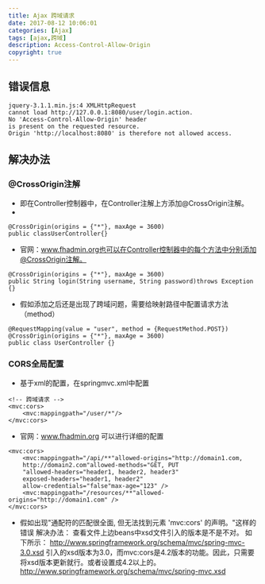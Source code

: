 ```yaml
---
title: Ajax 跨域请求
date: 2017-08-12 10:06:01
categories: [Ajax]
tags: [ajax,跨域]
description: Access-Control-Allow-Origin
copyright: true
---
```

<!-- more -->
## 错误信息
```
jquery-3.1.1.min.js:4 XMLHttpRequest 
cannot load http://127.0.0.1:8080/user/login.action. 
No 'Access-Control-Allow-Origin' header 
is present on the requested resource. 
Origin 'http://localhost:8080' is therefore not allowed access.
```
## 解决办法
### @CrossOrigin注解
* 即在Controller控制器中，在Controller注解上方添加@CrossOrigin注解。
* 
```
@CrossOrigin(origins = {"*"}, maxAge = 3600)
public classUserController{}
```
* 官网：www.fhadmin.org也可以在Controller控制器中的每个方法中分别添加@CrossOrigin注解。
```
@CrossOrigin(origins = {"*"}, maxAge = 3600)
public String login(String username, String password)throws Exception {}
```
* 假如添加之后还是出现了跨域问题，需要给映射路径中配置请求方法（method）
```
@RequestMapping(value = "user", method = {RequestMethod.POST})
@CrossOrigin(origins = {"*"}, maxAge = 3600)
public class UserController {}
```
### CORS全局配置
* 基于xml的配置，在springmvc.xml中配置
```
<!-- 跨域请求 -->
<mvc:cors>
    <mvc:mappingpath="/user/*"/>
</mvc:cors>
```
* 官网：www.fhadmin.org 可以进行详细的配置
```
<mvc:cors>
    <mvc:mappingpath="/api/**"allowed-origins="http://domain1.com, 
    http://domain2.com"allowed-methods="GET, PUT
    "allowed-headers="header1, header2, header3"
    exposed-headers="header1, header2"
    allow-credentials="false"max-age="123" />
    <mvc:mappingpath="/resources/**"allowed-origins="http://domain1.com" />
</mvc:cors>
```
* 假如出现"通配符的匹配很全面, 但无法找到元素 'mvc:cors' 的声明。"这样的错误
解决办法：
    查看文件上边beans中xsd文件引入的版本是不是不对。
如下所示：
    http://www.springframework.org/schema/mvc/spring-mvc-3.0.xsd
引入的xsd版本为3.0，而mvc:cors是4.2版本的功能。因此，只需要将xsd版本更新就行。或者设置成4.2以上的。
    http://www.springframework.org/schema/mvc/spring-mvc.xsd

